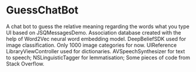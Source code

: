 # GuessChatBot
A chat bot to guess the relative meaning regarding the words what you type
UI based on JSQMessagesDemo.
Association database created with the help of Word2Vec neural word embedding model.
DeepBeliefSDK used for image classification. Only 1000 image categories for now.
UIReference​Library​View​Controller used for dictionaries.
AVSpeechSynthesizer for text to speech;
NSLinguisticTagger for lemmatisation;
Some pieces of code from Stack Overflow.
